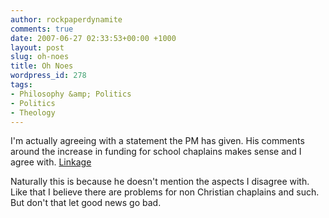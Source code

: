 ```yaml
---
author: rockpaperdynamite
comments: true
date: 2007-06-27 02:33:53+00:00 +1000
layout: post
slug: oh-noes
title: Oh Noes
wordpress_id: 278
tags:
- Philosophy &amp; Politics
- Politics
- Theology
---
```


I'm actually agreeing with a statement the PM has given. His comments around the increase in funding for school chaplains makes sense and I agree with. [Linkage](http://www.abc.net.au/news/stories/2007/06/27/1963257.htm)

Naturally this is because he doesn't mention the aspects I disagree with. Like that I believe there are problems for non Christian chaplains and such. But don't that let good news go bad.
